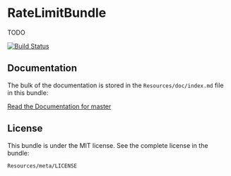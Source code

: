 RateLimitBundle
===============

TODO

[![Build Status](https://secure.travis-ci.org/PQstudio/RateLimitBundle.png?branch=master)](http://travis-ci.org/PQstudio/RateLimitBundle)

Documentation
-------------

The bulk of the documentation is stored in the `Resources/doc/index.md`
file in this bundle:

[Read the Documentation for master](https://github.com/PQstudio/RateLimitBundle/blob/master/Resources/doc/index.md)


License
-------

This bundle is under the MIT license. See the complete license in the bundle: 

    Resources/meta/LICENSE
